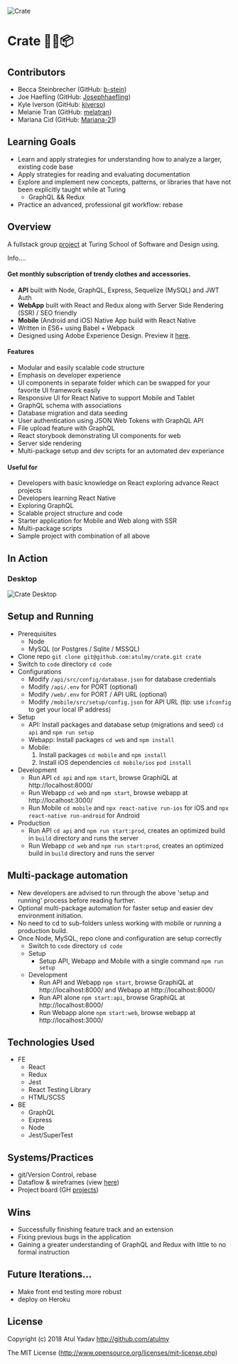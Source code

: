 ![Crate](https://raw.githubusercontent.com/atulmy/atulmy.github.io/master/images/crate/hero-with-link.png)

# Crate 👕👖📦
## Contributors
- Becca Steinbrecher (GitHub: [b-stein](https://github.com/b-stein))
- Joe Haefling (GitHub: [Josephhaefling](https://github.com/Josephhaefling))
- Kyle Iverson (GitHub: [kiverso](https://github.com/kiverso))
- Melanie Tran (GitHub: [melatran](https://github.com/melatran))
- Mariana Cid (GitHub: [Mariana-21](https://github.com/Mariana-21))

## Learning Goals
- Learn and apply strategies for understanding how to analyze a larger, existing code base
- Apply strategies for reading and evaluating documentation
- Explore and implement new concepts, patterns, or libraries that have not been explicitly taught while at Turing
    - GraphQL && Redux
- Practice an advanced, professional git workflow: rebase

## Overview
A fullstack group [project](https://mod4.turing.io/projects/crate/crate.html) at Turing School of Software and Design using.

Info....

#### Get monthly subscription of trendy clothes and accessories.
- **API** built with Node, GraphQL, Express, Sequelize (MySQL) and JWT Auth
- **WebApp** built with React and Redux along with Server Side Rendering (SSR) / SEO friendly
- **Mobile** (Android and iOS) Native App build with React Native
- Written in ES6+ using Babel + Webpack
- Designed using Adobe Experience Design. Preview it [here](https://xd.adobe.com/view/a662a49f-57e7-4ffd-91bd-080b150b0317/).

#### Features
- Modular and easily scalable code structure
- Emphasis on developer experience
- UI components in separate folder which can be swapped for your favorite UI framework easily
- Responsive UI for React Native to support Mobile and Tablet
- GraphQL schema with associations
- Database migration and data seeding
- User authentication using JSON Web Tokens with GraphQL API
- File upload feature with GraphQL
- React storybook demonstrating UI components for web
- Server side rendering
- Multi-package setup and dev scripts for an automated dev experiance

#### Useful for
- Developers with basic knowledge on React exploring advance React projects
- Developers learning React Native
- Exploring GraphQL
- Scalable project structure and code
- Starter application for Mobile and Web along with SSR
- Multi-package scripts
- Sample project with combination of all above

## In Action
### Desktop
![Crate Desktop](https://raw.githubusercontent.com/atulmy/atulmy.github.io/master/images/crate/desktop-all-with-link.png)

## Setup and Running
- Prerequisites
  - Node
  - MySQL (or Postgres / Sqlite / MSSQL)
- Clone repo `git clone git@github.com:atulmy/crate.git crate`
- Switch to `code` directory `cd code`
- Configurations
  - Modify `/api/src/config/database.json` for database credentials
  - Modify `/api/.env` for PORT (optional)
  - Modify `/web/.env` for PORT / API URL (optional)
  - Modify `/mobile/src/setup/config.json` for API URL (tip: use `ifconfig` to get your local IP address)
- Setup
  - API: Install packages and database setup (migrations and seed) `cd api` and `npm run setup`
  - Webapp: Install packages `cd web` and `npm install`
  - Mobile: 
    1. Install packages `cd mobile` and `npm install`
    2. Install iOS dependencies `cd mobile/ios` `pod install`
- Development
  - Run API `cd api` and `npm start`, browse GraphiQL at http://localhost:8000/
  - Run Webapp `cd web` and `npm start`, browse webapp at http://localhost:3000/
  - Run Mobile `cd mobile` and `npx react-native run-ios` for iOS and `npx react-native run-android` for Android
- Production
  - Run API `cd api` and `npm run start:prod`, creates an optimized build in `build` directory and runs the server
  - Run Webapp `cd web` and `npm run start:prod`, creates an optimized build in `build` directory and runs the server

## Multi-package automation
- New developers are advised to run through the above 'setup and running' process before reading further.
- Optional multi-package automation for faster setup and easier dev environment initiation.
- No need to cd to sub-folders unless working with mobile or running a production build.
- Once Node, MySQL, repo clone and configuration are setup correctly
    - Switch to `code` directory `cd code`
    - Setup
        - Setup API, Webapp and Mobile with a single command `npm run setup`
    - Development
        - Run API and Webapp `npm start`, browse GraphiQL at http://localhost:8000/ and Webapp at http://localhost:8000/
        - Run API alone `npm start:api`, browse GraphiQL at http://localhost:8000/
        - Run Webapp alone `npm start:web`, browse webapp at http://localhost:3000/

## Technologies Used
- FE
    - React
    - Redux
    - Jest
    - React Testing Library
    - HTML/SCSS
- BE
    - GraphQL
    - Express
    - Node
    - Jest/SuperTest

## Systems/Practices
- git/Version Control, rebase
- Dataflow & wireframes (view [here](https://miro.com/app/board/o9J_kmjfN90=/))
- Project board (GH [projects](https://github.com/kiverso/Crate/projects/1))

## Wins
- Successfully finishing feature track and an extension
- Fixing previous bugs in the application
- Gaining a greater understanding of GraphQL and Redux with little to no formal instruction

## Future Iterations...
- Make front end testing more robust
- deploy on Heroku

## License
Copyright (c) 2018 Atul Yadav http://github.com/atulmy

The MIT License (http://www.opensource.org/licenses/mit-license.php)
